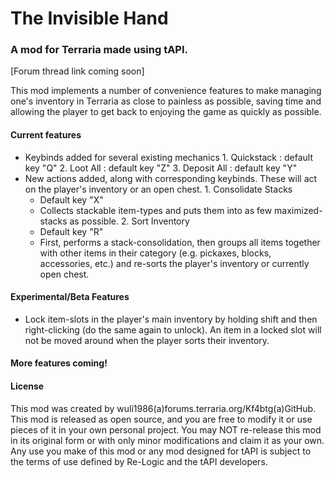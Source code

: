 The Invisible Hand
==================
### A mod for Terraria made using tAPI.

[Forum thread link coming soon]

This mod implements a number of convenience features to make managing one's inventory in Terraria as close to painless as possible, saving time and allowing the player to get back to enjoying the game as quickly as possible.


#### Current features
  *  Keybinds added for several existing mechanics
    1.   Quickstack : default key "Q"
    2.  Loot All : default key "Z"
    3.  Deposit All : default key "Y"
  *  New actions added, along with corresponding keybinds. These will act on the player's inventory or an open chest.
    1.  Consolidate Stacks
        *  Default key "X"
        *  Collects stackable item-types and puts them into as few maximized-stacks as possible.
    2.  Sort Inventory
        -   Default key "R"
        -   First, performs a stack-consolidation, then groups all items together with other items in their category (e.g. pickaxes, blocks, accessories, etc.) and re-sorts the player's inventory or currently open chest.

#### Experimental/Beta Features
  *  Lock item-slots in the player's main inventory by holding shift and then right-clicking (do the same again to unlock). An item in a locked slot will not be moved around when the player sorts their inventory.

#### More features coming!

#### License
  This mod was created by wuli1986(a)forums.terraria.org/Kf4btg(a)GitHub. This mod is released as open source, and you are free to modify it or use pieces of it in your own personal project. You may NOT re-release this mod in its original form or with only minor modifications and claim it as your own.  Any use you make of this mod or any mod designed for tAPI is subject to the terms of use defined by Re-Logic and the tAPI developers.
